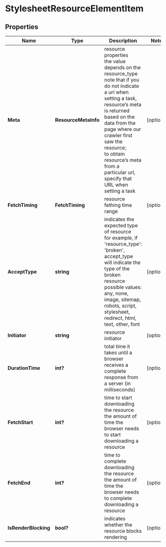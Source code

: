 # StylesheetResourceElementItem


## Properties

| Name | Type | Description | Notes |
|------------ | ------------- | ------------- | -------------|
**Meta** | **ResourceMetaInfo** | resource properties<br>the value depends on the resource_type<br>note that if you do not indicate a url when setting a task, resource’s meta is returned based on the data from the page where our crawler first saw the resource;<br>to obtain resource’s meta from a particular url, specify that URL when setting a task |[optional]|
**FetchTiming** | **FetchTiming** | resource fething time range |[optional]|
**AcceptType** | **string** | indicates the expected type of resource<br>for example, if 'resource_type': 'broken', accept_type will indicate the type of the broken resource<br>possible values:<br>any, none, image, sitemap, robots, script, stylesheet, redirect, html, text, other, font |[optional]|
**Initiator** | **string** | resource initiator |[optional]|
**DurationTime** | **int?** | total time it takes until a browser receives a complete response from a server (in milliseconds) |[optional]|
**FetchStart** | **int?** | time to start downloading the resource<br>the amount of time the browser needs to start downloading a resource |[optional]|
**FetchEnd** | **int?** | time to complete downloading the resource<br>the amount of time the browser needs to complete downloading a resource |[optional]|
**IsRenderBlocking** | **bool?** | indicates whether the resource blocks rendering |[optional]|